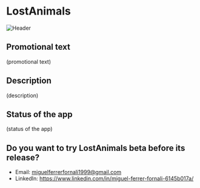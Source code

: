 # LostAnimals

![Header](https://user-images.githubusercontent.com/56566735/161317149-1abb07bf-3c39-4b5b-aec5-23fc957c7204.png)

## Promotional text
(promotional text)

## Description
(description)

## Status of the app
(status of the app)

## Do you want to try LostAnimals beta before its release?
* Email: miguelferrerfornali1999@gmail.com
* LinkedIn: https://www.linkedin.com/in/miguel-ferrer-fornali-6145b017a/
